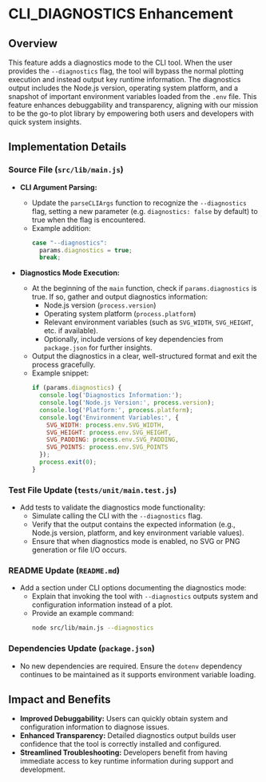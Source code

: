 # CLI_DIAGNOSTICS Enhancement

## Overview
This feature adds a diagnostics mode to the CLI tool. When the user provides the `--diagnostics` flag, the tool will bypass the normal plotting execution and instead output key runtime information. The diagnostics output includes the Node.js version, operating system platform, and a snapshot of important environment variables loaded from the `.env` file. This feature enhances debuggability and transparency, aligning with our mission to be the go-to plot library by empowering both users and developers with quick system insights.

## Implementation Details

### Source File (`src/lib/main.js`)
- **CLI Argument Parsing:**
  - Update the `parseCLIArgs` function to recognize the `--diagnostics` flag, setting a new parameter (e.g. `diagnostics: false` by default) to true when the flag is encountered.
  - Example addition:
    ```js
    case "--diagnostics":
      params.diagnostics = true;
      break;
    ```

- **Diagnostics Mode Execution:**
  - At the beginning of the `main` function, check if `params.diagnostics` is true. If so, gather and output diagnostics information:
    - Node.js version (`process.version`)
    - Operating system platform (`process.platform`)
    - Relevant environment variables (such as `SVG_WIDTH`, `SVG_HEIGHT`, etc. if available).
    - Optionally, include versions of key dependencies from `package.json` for further insights.
  - Output the diagnostics in a clear, well-structured format and exit the process gracefully.
  - Example snippet:
    ```js
    if (params.diagnostics) {
      console.log('Diagnostics Information:');
      console.log('Node.js Version:', process.version);
      console.log('Platform:', process.platform);
      console.log('Environment Variables:', {
        SVG_WIDTH: process.env.SVG_WIDTH,
        SVG_HEIGHT: process.env.SVG_HEIGHT,
        SVG_PADDING: process.env.SVG_PADDING,
        SVG_POINTS: process.env.SVG_POINTS
      });
      process.exit(0);
    }
    ```

### Test File Update (`tests/unit/main.test.js`)
- Add tests to validate the diagnostics mode functionality:
  - Simulate calling the CLI with the `--diagnostics` flag.
  - Verify that the output contains the expected information (e.g., Node.js version, platform, and key environment variable values).
  - Ensure that when diagnostics mode is enabled, no SVG or PNG generation or file I/O occurs.

### README Update (`README.md`)
- Add a section under CLI options documenting the diagnostics mode:
  - Explain that invoking the tool with `--diagnostics` outputs system and configuration information instead of a plot.
  - Provide an example command:
    ```bash
    node src/lib/main.js --diagnostics
    ```

### Dependencies Update (`package.json`)
- No new dependencies are required. Ensure the `dotenv` dependency continues to be maintained as it supports environment variable loading.

## Impact and Benefits
- **Improved Debuggability:** Users can quickly obtain system and configuration information to diagnose issues.
- **Enhanced Transparency:** Detailed diagnostics output builds user confidence that the tool is correctly installed and configured.
- **Streamlined Troubleshooting:** Developers benefit from having immediate access to key runtime information during support and development.
